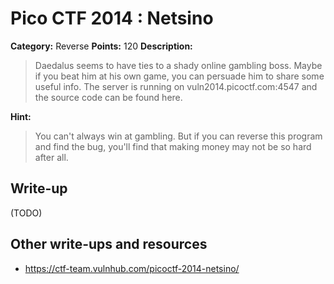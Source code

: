 # Pico CTF 2014 : Netsino

**Category:** Reverse
**Points:** 120
**Description:**

>Daedalus seems to have ties to a shady online gambling boss. Maybe if you beat him at his own game, you can persuade him to share some useful info. The server is running on vuln2014.picoctf.com:4547 and the source code can be found here.

**Hint:**
>You can't always win at gambling. But if you can reverse this program and find the bug, you'll find that making money may not be so hard after all.

## Write-up

(TODO)

## Other write-ups and resources

* <https://ctf-team.vulnhub.com/picoctf-2014-netsino/>
